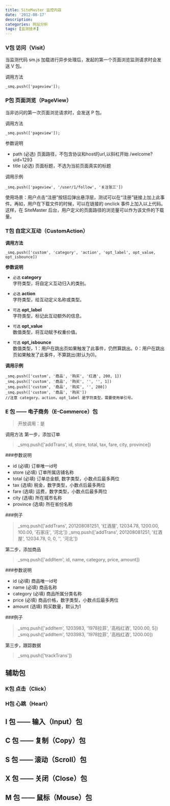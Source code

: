```yaml
---
title: SiteMaster 监控内容
date: '2012-08-17'
description: 
categories: 网站分析
tags: [监测技术]
---
```

### V包 访问（Visit）

当监测代码 sm.js 加载进行异步处理后，发起的第一个页面浏览监测请求时会发送 V 包。

调用方法

	_smq.push(['pageview']);

### P包 页面浏览（PageView）

当非访问的第一次页面浏览请求时，会发送 P 包。

调用方法

	_smq.push(['pageview']);

参数说明

* path (必选) 页面路径，不包含协议和host的url,以斜杠开始 /welcome?uid=1293
* title (必选) 页面标题，不选为当前页面真实的标题

调用示例

    _smq.push(['pageview', '/user/1/follow', '关注张三'])

使用场景：用户点击“注册”按钮后弹出悬浮层，测试可以在“注册”链接上加上此事件。再如，用户在下载文件的时候，可以在链接的 onclick 事件上加入以上代码。这样，在 SiteMaster 后台，用户定义的页面路径的浏览量可以作为该文件的下载量。


### T包 自定义互动（CustomAction）

**调用方法**

    _smq.push(['custom', 'category', 'action', 'opt_label', opt_value, opt_isbounce])

**参数说明**

* `必选` **category**  
字符类型，将自定义互动归入的类别。

* `必选` **action**  
字符类型，给互动定义名称或类型。

* `可选` **opt_label**  
字符类型，标记此互动额外的信息。

* `可选` **opt_value**  
数值类型，将互动赋予权重价值。

* `可选` **opt_isbounce**  
数值类型，1：用户在跳出页如果触发了此事件，仍然算跳出。0：用户在跳出页如果触发了此事件，不算跳出(默认为0)。

**调用示例**

	_smq.push(['custom', '商品', '购买', '红酒', 200, 1])
	_smq.push(['custom', '商品', '购买', '', '', 1])
	_smq.push(['custom', '商品', '购买', '', 280])
	_smq.push(['custom', '商品', '购买'])
	//注意 category，action，opt_label 是字符类型，需要使用单引号。


### E 包 —— 电子商务（E-Commerce）包

> 开放调用：是

调用方法
第一步，添加订单
> _smq.push(['addTrans', id, store, total, tax, fare, city, province])

###参数说明

* id (必填) 订单唯一id号
* store (必填) 订单所属店铺名称
* total (必填) 订单总金额, 数字类型，小数点后最多两位
* tax (选填) 税金，数字类型，小数点后最多两位
* fare (选填) 运费，数字类型，小数点后最多两位
* city (选填) 所在城市名称
* province (选填) 所在省份名称

###例子
> _smq.push(['addTrans', 201208081251, '红酒屋', 12034.78, 1200.00, 100.00, '石家庄', '河北'])
> _smq.push(['addTrans', 201208081251, '红酒屋', 12034.78, 0, 0, '', '河北'])

第二步，添加商品
> _smq.push(['addItem', id, name, category, price, amount])

###参数说明

* id (必填) 商品唯一id号
* name (必填) 商品名称
* category (必填) 商品所属分类名称
* price (必填) 商品价格，数字类型，小数点后最多两位
* amount (选填) 购买数量，默认为1

###例子
> _smq.push(['addItem', 1203983, '1978拉菲', '高档红酒', 1200.00, 5])
> _smq.push(['addItem', 1203983, '1978拉菲', '高档红酒', 1200.00])

第三步，跟踪数据
> _smq.push(['trackTrans'])


## 辅助包

### K包 点击（Click）



### H包 心跳（Heart）

## I 包 —— 输入（Input）包

## C 包 —— 复制（Copy）包

## S 包 —— 滚动（Scroll）包

## X 包 —— 关闭（Close）包

## M 包 —— 鼠标（Mouse）包